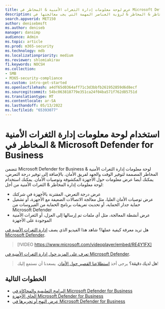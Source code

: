 ```yaml
---
title: عرض لوحة معلومات إدارة الثغرات الأمنية & المخاطر في Microsoft Defender for Business
description: استخدم لوحة معلومات إدارة المخاطر & المخاطر & المخاطر & لرؤية العناصر المهمة التي يجب معالجتها في Defender for Business.
search.appverid: MET150
author: denisebmsft
ms.author: deniseb
manager: dansimp
audience: Admin
ms.topic: article
ms.prod: m365-security
ms.technology: mdb
ms.localizationpriority: medium
ms.reviewer: shlomiakirav
f1.keywords: NOCSH
ms.collection:
- SMB
- M365-security-compliance
ms.custom: intro-get-started
ms.openlocfilehash: a4df65d0364aff71c3d3bbfb261952859d6d8ecf
ms.sourcegitcommit: 54bc063818779e351ca24f04ba571f762d85751d
ms.translationtype: MT
ms.contentlocale: ar-SA
ms.lasthandoff: 05/13/2022
ms.locfileid: "65393077"
---
```

# <a name="use-your-threat--vulnerability-management-dashboard-in-microsoft-defender-for-business"></a>استخدام لوحة معلومات إدارة الثغرات الأمنية & المخاطر في Microsoft Defender for Business

تتضمن Microsoft Defender for Business لوحة معلومات إدارة الثغرات الأمنية & المخاطر المصممة لتوفير الوقت والجهد لفريق الأمان. بالإضافة إلى توفير درجة التعرض، يمكنك أيضا عرض معلومات حول الأجهزة المكشوفة وتوصيات الأمان. يمكنك استخدام لوحة معلومات إدارة المخاطر & الثغرات الأمنية من أجل:

- عرض درجة التعرض، المقترنة بالأجهزة في شركتك
- عرض توصيات الأمان العليا، مثل معالجة الاتصالات الضعيفة مع الأجهزة، أو تشغيل حماية جدار الحماية، أو تحديث تعريفات برنامج الحماية من الفيروسات من Microsoft Defender
- عرض أنشطة المعالجة، مثل أي ملفات تم إرسالها إلى العزل، أو الثغرات الأمنية الموجودة على الأجهزة

هل تريد معرفة كيفية عملها؟ شاهد هذا الفيديو الذي يصف [إدارة الثغرات الأمنية في Microsoft Defender](../defender-vulnerability-management/defender-vulnerability-management.md).

> [!VIDEO https://www.microsoft.com/videoplayer/embed/RE4Y1FX]

[تعرف على المزيد حول إدارة الثغرات الأمنية في Microsoft Defender](../defender-vulnerability-management/defender-vulnerability-management.md).

>
> **هل لديك دقيقة؟**
> يرجى أخذ <a href="https://microsoft.qualtrics.com/jfe/form/SV_0JPjTPHGEWTQr4y" target="_blank">استطلاعنا القصير حول الأمان</a>. يسعدنا أن نستمع إليك!
>

## <a name="next-steps"></a>الخطوات التالية

- [البرامج التعليمية والمحاكاة في Microsoft Defender for Business](mdb-tutorials.md)
- [إلحاق الأجهزة Microsoft Defender for Business](mdb-onboard-devices.md)
- [عرض النهج أو تحريرها في Microsoft Defender for Business](mdb-view-edit-create-policies.md)
